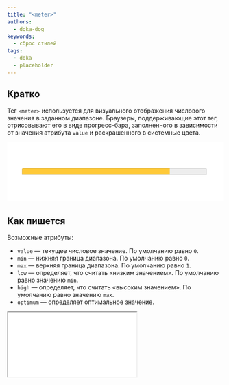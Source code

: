 ```yaml
---
title: "<meter>"
authors:
  - doka-dog
keywords:
  - сброс стилей
tags:
  - doka
  - placeholder
---
```


## Кратко

Тег `<meter>` используется для визуального отображения числового значения в заданном диапазоне. Браузеры, поддерживающие этот тег, отрисовывают его в виде прогресс-бара, заполненного в зависимости от значения атрибута `value` и раскрашенного в системные цвета.

![Прогресс бар в браузере Google Chrome](images/meter-chrome.png)

## Как пишется

Возможные атрибуты:

- `value` — текущее числовое значение. По умолчанию равно `0`.
- `min` — нижняя граница диапазона. По умолчанию равно `0`.
- `max` — верхняя граница диапазона. По умолчанию равно `1`.
- `low` — определяет, что считать «низким значением». По умолчанию равно значению `min`.
- `high` — определяет, что считать «высоким значением». По умолчанию равно значению `max`.
- `optimum` — определяет оптимальное значение.

<iframe title="Название — <meter> — Дока" src="demos/solarrust-MWmdQov/"></iframe>
